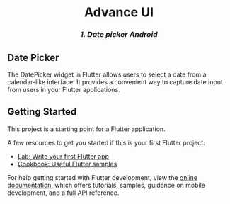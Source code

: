 #
<h1 align = "center">Advance UI</h1>

###
<h3 align="center"><i>1. Date picker Android</i></h3>

## Date Picker

The DatePicker widget in Flutter allows users to select a date from a calendar-like interface. It provides a convenient way to capture date input from users in your Flutter applications.

## Getting Started

This project is a starting point for a Flutter application.

A few resources to get you started if this is your first Flutter project:

- [Lab: Write your first Flutter app](https://docs.flutter.dev/get-started/codelab)
- [Cookbook: Useful Flutter samples](https://docs.flutter.dev/cookbook)

For help getting started with Flutter development, view the
[online documentation](https://docs.flutter.dev/), which offers tutorials,
samples, guidance on mobile development, and a full API reference.
